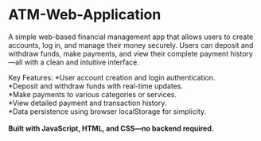 # ATM-Web-Application
A simple web-based financial management app that allows users to create accounts, log in, and manage their money securely. Users can deposit and withdraw funds, make payments, and view their complete payment history—all with a clean and intuitive interface.

Key Features:
*User account creation and login authentication.<br/>
*Deposit and withdraw funds with real-time updates.<br/>
*Make payments to various categories or services.<br/>
*View detailed payment and transaction history.<br/>
*Data persistence using browser localStorage for simplicity.<br/>
<br/>
**Built with JavaScript, HTML, and CSS—no backend required.**
